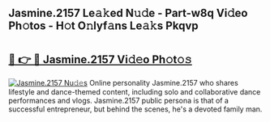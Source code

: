## Jasmine.2157 Le𝚊𝚔ed N𝚞𝚍e - Part-w8q Vi𝚍eo Ph𝚘tos - H𝚘t O𝚗lyf𝚊ns Le𝚊𝚔s Pkqvp

# <h2><a href="http://hf1i6dw.feru.top/?c=Jasmine.2157">🔗 👉 🔴 Jasmine.2157 Vi𝚍𝚎o Ph𝚘t𝚘𝚜</a></h2>

[![Jasmine.2157 Nu𝚍𝚎s](https://i.imgur.com/0TWrTi3.gif)](http://hf1i6dw.feru.top/?c=Jasmine.2157)
Online personality Jasmine.2157 who shares lifestyle and dance-themed content, including solo and collaborative dance performances and vlogs. Jasmine.2157 public persona is that of a successful entrepreneur, but behind the scenes, he's a devoted family man. 
